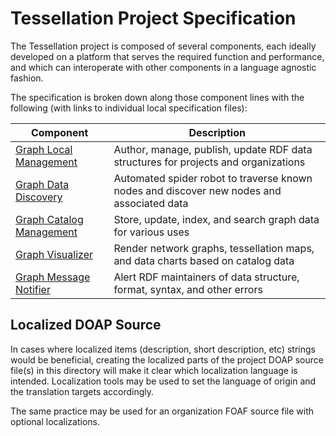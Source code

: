 <!--
 Copyright (C) 2024 Project-ACT
 
 This file is part of ov-tessellation.
 
 ov-tessellation is free software: you can redistribute it and/or modify
 it under the terms of the GNU General Public License as published by
 the Free Software Foundation, either version 3 of the License, or
 (at your option) any later version.
 
 ov-tessellation is distributed in the hope that it will be useful,
 but WITHOUT ANY WARRANTY; without even the implied warranty of
 MERCHANTABILITY or FITNESS FOR A PARTICULAR PURPOSE.  See the
 GNU General Public License for more details.
 
 You should have received a copy of the GNU General Public License
 along with ov-tessellation.  If not, see <https://www.gnu.org/licenses/>.
-->

# Tessellation Project Specification

The Tessellation project is composed of several components, each ideally developed on a platform that serves the required function and performance, and which can interoperate with other components in a language agnostic fashion.

The specification is broken down along those component lines with the following (with links to individual local specification files):

| Component                                        | Description                                                                                |
|--------------------------------------------------|--------------------------------------------------------------------------------------------|
| [Graph Local Management](graph-local.md)         | Author, manage, publish, update RDF data structures for projects and organizations         |
| [Graph Data Discovery](graph-discovery.md)       | Automated spider robot to traverse known nodes and discover new nodes and associated data  |
| [Graph Catalog Management](graph-catalog.md)     | Store, update, index, and search graph data for various uses                               |
| [Graph Visualizer](graph-visualize.md)           | Render network graphs, tessellation maps, and data charts based on catalog data            |
| [Graph Message Notifier](graph-msg.md)           | Alert RDF maintainers of data structure, format, syntax, and other errors                  |

## Localized DOAP Source

In cases where localized items (description, short description, etc) strings would be beneficial, creating the localized parts of the project DOAP source file(s) in this directory will make it clear which localization language is intended. Localization tools may be used to set the language of origin and the translation targets accordingly.

The same practice may be used for an organization FOAF source file with optional localizations.
